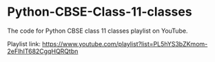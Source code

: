 # Python-CBSE-Class-11-classes


The code for Python CBSE class 11 classes playlist on YouTube. 

Playlist link: https://www.youtube.com/playlist?list=PL5hYS3bZKmom-2eFlhIT682CgqHQRQtbn